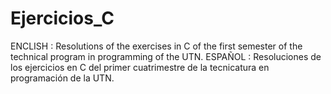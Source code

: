 # Ejercicios_C
ENCLISH : Resolutions of the exercises in C of the first semester of the technical program in programming of the UTN.
ESPAÑOL : Resoluciones de los ejercicios en C del primer cuatrimestre de la tecnicatura en programación de la UTN.
